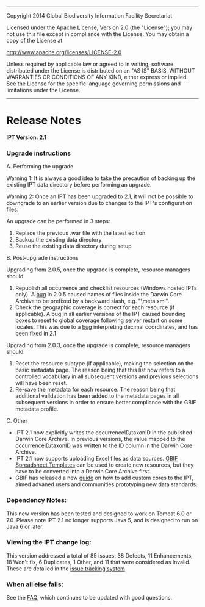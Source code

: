 
---

Copyright 2014 Global Biodiversity Information Facility Secretariat

Licensed under the Apache License, Version 2.0 (the "License"); you may not use this file
except in compliance with the License. You may obtain a copy of the License at

http://www.apache.org/licenses/LICENSE-2.0

Unless required by applicable law or agreed to in writing, software distributed under the
License is distributed on an "AS IS" BASIS, WITHOUT WARRANTIES OR CONDITIONS OF ANY KIND,
either express or implied. See the License for the specific language governing permissions
and limitations under the License.

---

# Release Notes

**IPT Version: 2.1**



### Upgrade instructions

A. Performing the upgrade

Warning 1: It is always a good idea to take the precaution of backing up the existing IPT
data directory before performing an upgrade.

Warning 2: Once an IPT has been upgraded to 2.1, it will not be possible to downgrade to an earlier version due to changes to the IPT's configuration files.

An upgrade can be performed in 3 steps:

  1. Replace the previous .war file with the latest edition
  1. Backup the existing data directory
  1. Reuse the existing data directory during setup

B. Post-upgrade instructions

Upgrading from 2.0.5, once the upgrade is complete, resource managers should:
  1. Republish all occurrence and checklist resources (Windows hosted IPTs only). A [bug](https://code.google.com/p/gbif-providertoolkit/issues/detail?id=1015) in 2.0.5 caused names of files inside the Darwin Core Archive to be prefixed by a backward slash, e.g. "\meta.xml".
  1. Check the geographic coverage is correct for each resource (if applicable). A bug in all earlier versions of the IPT caused bounding boxes to reset to global coverage following server restart on some locales. This was due to a [bug](https://code.google.com/p/gbif-providertoolkit/issues/detail?id=1043) interpreting decimal coordinates, and has been fixed in 2.1

Upgrading from 2.0.3, once the upgrade is complete, resource managers should:
  1. Reset the resource subtype (if applicable), making the selection on the basic metadata page. The reason being that this list now refers to a controlled vocabulary in all subsequent versions and previous selections will have been reset.
  1. Re-save the metadata for each resource. The reason being that additional validation has been added to the metadata pages in all subsequent versions in order to ensure better compliance with the GBIF metadata profile.

C. Other

  * IPT 2.1 now explicitly writes the occurrenceID/taxonID in the published Darwin Core Archive. In previous versions, the value mapped to the occurrenceID/taxonID was written to the ID column in the Darwin Core Archive.
  * IPT 2.1 now supports uploading Excel files as data sources. [GBIF Spreadsheet Templates](http://tools.gbif.org/spreadsheet-processor/) can be used to create new resources, but they have to be converted into a Darwin Core Archive first.
  * GBIF has released a new [guide](IPT2Core.md) on how to add custom cores to the IPT, aimed advaned users and communities prototyping new data standards.

### Dependency Notes:

This new version has been tested and designed to work on Tomcat 6.0 or 7.0. Please note IPT 2.1 no longer supports Java 5, and is designed to run on Java 6 or later.

### Viewing the IPT change log:

This version addressed a total of 85 issues: 38 Defects, 11 Enhancements, 18 Won't fix, 6 Duplicates, 1 Other, and 11 that were considered as Invalid.
These are detailed in the [issue tracking system](https://code.google.com/p/gbif-providertoolkit/issues/list?can=1&q=milestone=Release2.1&sort=status&colspec=ID%20Type%20Status%20Priority%20Milestone%20Owner%20Summary)

### When all else fails:

See the [FAQ](FAQ.md), which continues to be updated with good questions.